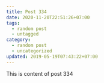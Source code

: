 ```yaml
---
title: Post 334
date: 2020-11-20T22:51:26+07:00
tags:
  - random post
  - untagged
category:
  - random post
  - uncategorized
updated: 2019-05-19T07:43:22+07:00
---
```

This is content of post 334